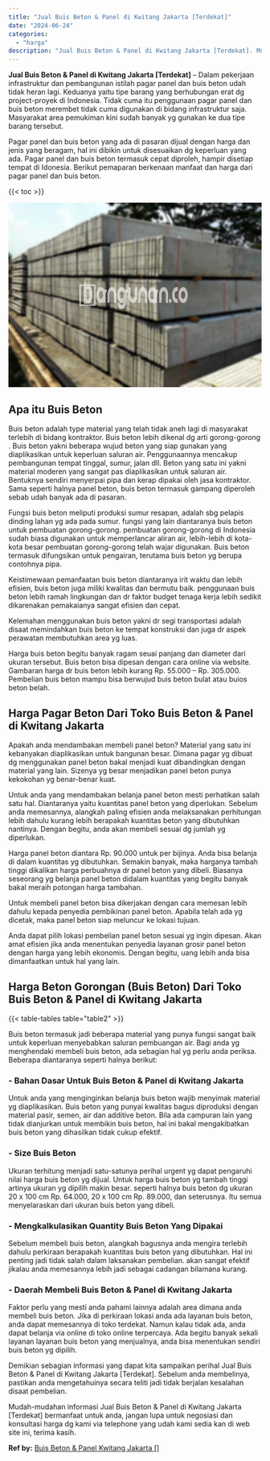 ```yaml
---
title: "Jual Buis Beton & Panel di Kwitang Jakarta [Terdekat]"
date: "2024-06-24"
categories: 
  - "harga"
description: "Jual Buis Beton & Panel di Kwitang Jakarta [Terdekat]. Mudah-mudahan informasi Jual Buis Beton & Panel di Kwitang Jakarta [Terdekat] bermanfaat untuk anda,..."
---
```


**Jual Buis Beton & Panel di Kwitang Jakarta \[Terdekat\]** – Dalam pekerjaan infrastruktur dan pembangunan istilah pagar panel dan buis beton udah tidak heran lagi. Keduanya yaitu tipe barang yang berhubungan erat dg project-proyek di Indonesia. Tidak cuma itu penggunaan pagar panel dan buis beton merembet tidak cuma digunakan di bidang infrastruktur saja. Masyarakat area pemukiman kini sudah banyak yg gunakan ke dua tipe barang tersebut.

Pagar panel dan buis beton yang ada di pasaran dijual dengan harga dan jenis yang beragam, hal ini dibikin untuk disesuaikan dg keperluan yang ada. Pagar panel dan buis beton termasuk cepat diproleh, hampir disetiap tempat di Idonesia. Berikut pemaparan berkenaan manfaat dan harga dari pagar panel dan buis beton.

{{< toc >}}

![](/images/jual-panel-buis-beton-murah-01.png)

## Apa itu Buis Beton

Buis beton adalah type material yang telah tidak aneh lagi di masyarakat terlebih di bidang kontraktor. Buis beton lebih dikenal dg arti gorong-gorong . Buis beton yakni beberapa wujud beton yang siap gunakan yang diaplikasikan untuk keperluan saluran air. Penggunaannya mencakup pembangunan tempat tinggal, sumur, jalan dll. Beton yang satu ini yakni material moderen yang sangat pas diaplikasikan untuk saluran air. Bentuknya sendiri menyerpai pipa dan kerap dipakai oleh jasa kontraktor. Sama seperti halnya panel beton, buis beton termasuk gampang diperoleh sebab udah banyak ada di pasaran.

Fungsi buis beton meliputi produksi sumur resapan, adalah sbg pelapis dinding lahan yg ada pada sumur. fungsi yang lain diantaranya buis beton untuk pembuatan gorong-gorong. pembuatan gorong-gorong di Indonesia sudah biasa digunakan untuk memperlancar aliran air, lebih-lebih di kota-kota besar pembuatan gorong-gorong telah wajar digunakan. Buis beton termasuk difungsikan untuk pengairan, terutama buis beton yg berupa contohnya pipa.

Keistimewaan pemanfaatan buis beton diantaranya irit waktu dan lebih efisien, buis beton juga miliki kwalitas dan bermutu baik. penggunaan buis beton lebih ramah lingkungan dan dr faktor budget tenaga kerja lebih sedikit dikarenakan pemakaianya sangat efisien dan cepat.

Kelemahan menggunakan buis beton yakni dr segi transportasi adalah disaat memindahkan buis beton ke tempat konstruksi dan juga dr aspek perawatan membutuhkan area yg luas.

Harga buis beton begitu banyak ragam seuai panjang dan diameter dari ukuran tersebut. Buis beton bisa dipesan dengan cara online via website. Gambaran harga dr buis beton lebih kurang Rp. 55.000 – Rp. 305.000. Pembelian buis beton mampu bisa berwujud buis beton bulat atau buios beton belah.

## Harga Pagar Beton Dari Toko Buis Beton & Panel di Kwitang Jakarta

Apakah anda mendambakan membeli panel beton? Material yang satu ini kebanyakan diaplikasikan untuk bangunan besar. Dimana pagar yg dibuat dg menggunakan panel beton bakal menjadi kuat dibandingkan dengan material yang lain. Sizenya yg besar menjadikan panel beton punya kekokohan yg benar-benar kuat.

Untuk anda yang mendambakan belanja panel beton mesti perhatikan salah satu hal. Diantaranya yaitu kuantitas panel beton yang diperlukan. Sebelum anda memesannya, alangkah paling efisien anda melaksanakan perhitungan lebih dahulu kurang lebih berapakah kuantitas beton yang dibutuhkan nantinya. Dengan begitu, anda akan membeli sesuai dg jumlah yg diperlukan.

Harga panel beton diantara Rp. 90.000 untuk per bijinya. Anda bisa belanja di dalam kuantitas yg dibutuhkan. Semakin banyak, maka harganya tambah tinggi dikalikan harga perbuahnya dr panel beton yang dibeli. Biasanya seseorang yg belanja panel beton didalam kuantitas yang begitu banyak bakal meraih potongan harga tambahan.

Untuk membeli panel beton bisa dikerjakan dengan cara memesan lebih dahulu kepada penyedia pembikinan panel beton. Apabila telah ada yg dicetak, maka panel beton siap meluncur ke lokasi tujuan.

Anda dapat pilih lokasi pembelian panel beton sesuai yg ingin dipesan. Akan amat efisien jika anda menentukan penyedia layanan grosir panel beton dengan harga yang lebih ekonomis. Dengan begitu, uang lebih anda bisa dimanfaatkan untuk hal yang lain.

## Harga Beton Gorongan (Buis Beton) Dari Toko Buis Beton & Panel di Kwitang Jakarta

{{< table-tables table="table2" >}}

Buis beton termasuk jadi beberapa material yang punya fungsi sangat baik untuk keperluan menyebabkan saluran pembuangan air. Bagi anda yg menghendaki membeli buis beton, ada sebagian hal yg perlu anda periksa. Beberapa diantaranya seperti halnya berikut:

### \- Bahan Dasar Untuk Buis Beton & Panel di Kwitang Jakarta

Untuk anda yang menginginkan belanja buis beton wajib menyimak material yg diaplikasikan. Buis beton yang punyai kwalitas bagus diproduksi dengan material pasir, semen, air dan additive beton. Bila ada campuran lain yang tidak dianjurkan untuk membikin buis beton, hal ini bakal mengakibatkan buis beton yang dihasilkan tidak cukup efektif.

### \- Size Buis Beton

Ukuran terhitung menjadi satu-satunya perihal urgent yg dapat pengaruhi nilai harga buis beton yg dijual. Untuk harga buis beton yg tambah tinggi artinya ukuran yg dipilih makin besar. seperti halnya buis beton dg ukuran 20 x 100 cm Rp. 64.000, 20 x 100 cm Rp. 89.000, dan seterusnya. Itu semua menyelaraskan dari ukuran buis beton yang dibeli.

### \- Mengkalkulasikan Quantity Buis Beton Yang Dipakai

Sebelum membeli buis beton, alangkah bagusnya anda mengira terlebih dahulu perkiraan berapakah kuantitas buis beton yang dibutuhkan. Hal ini penting jadi tidak salah dalam laksanakan pembelian. akan sangat efektif jikalau anda memesannya lebih jadi sebagai cadangan bilamana kurang.

### \- Daerah Membeli Buis Beton & Panel di Kwitang Jakarta

Faktor perlu yang mesti anda pahami lainnya adalah area dimana anda membeli buis beton. Jika di perkiraan lokasi anda ada layanan buis beton, anda dapat memesannya di toko terdekat. Namun kalau tidak ada, anda dapat belanja via online di toko online terpercaya. Ada begitu banyak sekali layanan layanan buis beton yang menjualnya, anda bisa menentukan sendiri buis beton yg dipilih.

Demikian sebagian informasi yang dapat kita sampaikan perihal Jual Buis Beton & Panel di Kwitang Jakarta \[Terdekat\]. Sebelum anda membelinya, pastikan anda mengetahuinya secara teliti jadi tidak berjalan kesalahan disaat pembelian.

Mudah-mudahan informasi Jual Buis Beton & Panel di Kwitang Jakarta \[Terdekat\] bermanfaat untuk anda, jangan lupa untuk negosiasi dan konsultasi harga dg kami via telephone yang udah kami sedia kan di web site ini, terima kasih.

**Ref by:** [Buis Beton & Panel Kwitang Jakarta []](https://id.wikipedia.org/wiki/Buis)
